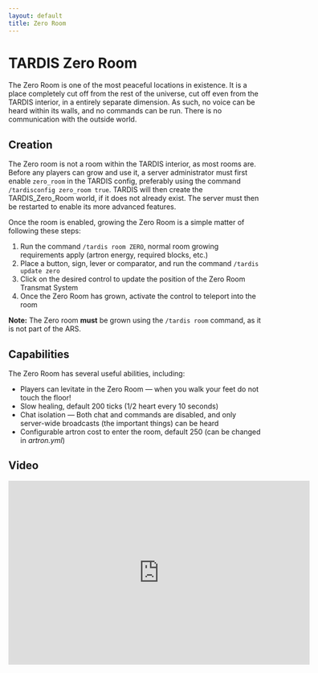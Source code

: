 ```yaml
---
layout: default
title: Zero Room
---
```


# TARDIS Zero Room

The Zero Room is one of the most peaceful locations in existence. It is a place completely cut off from the rest of the universe, cut off even from the TARDIS interior, in a entirely separate dimension. As such, no voice can be heard within its walls, and no commands can be run. There is no communication with the outside world.

## Creation

The Zero room is not a room within the TARDIS interior, as most rooms are. Before any players can grow and use it, a server administrator must first enable `zero_room` in the TARDIS config, preferably using the command `/tardisconfig zero_room true`. TARDIS will then create the TARDIS\_Zero\_Room world, if it does not already exist. The server must then be restarted to enable its more advanced features.

Once the room is enabled, growing the Zero Room is a simple matter of following these steps:

1. Run the command `/tardis room ZERO`, normal room growing requirements apply (artron energy, required blocks, etc.)
2. Place a button, sign, lever or comparator, and run the command `/tardis update zero`
3. Click on the desired control to update the position of the Zero Room Transmat System
4. Once the Zero Room has grown, activate the control to teleport into the room

**Note:** The Zero room **must** be grown using the `/tardis room` command, as it is not part of the ARS.

## Capabilities

The Zero Room has several useful abilities, including:

- Players can levitate in the Zero Room — when you walk your feet do not touch the floor!
- Slow healing, default 200 ticks (1/2 heart every 10 seconds)
- Chat isolation — Both chat and commands are disabled, and only server-wide broadcasts (the important things) can be heard
- Configurable artron cost to enter the room, default 250 (can be changed in _artron.yml_)

## Video
<iframe src="https://player.vimeo.com/video/87441837" width="600" height="366" frameborder="0" webkitallowfullscreen mozallowfullscreen allowfullscreen></iframe>
